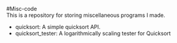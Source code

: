 #Misc-code  
This is a repository for storing miscellaneous programs I made.  
* quicksort: A simple quicksort API.
* quicksort_tester: A logarithmically scaling tester for Quicksort
